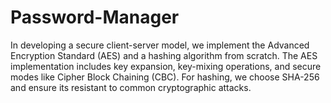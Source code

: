 # Password-Manager
In developing a secure client-server model, we implement the Advanced Encryption Standard  (AES) and a hashing algorithm from scratch. The AES implementation includes key expansion, key-mixing operations, and secure modes like Cipher Block Chaining (CBC). For hashing, we choose SHA-256 and ensure its resistant to common cryptographic attacks. 
